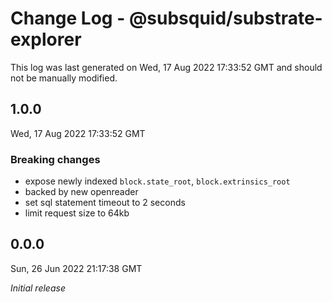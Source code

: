 # Change Log - @subsquid/substrate-explorer

This log was last generated on Wed, 17 Aug 2022 17:33:52 GMT and should not be manually modified.

## 1.0.0
Wed, 17 Aug 2022 17:33:52 GMT

### Breaking changes

- expose newly indexed `block.state_root`, `block.extrinsics_root`
- backed by new openreader
- set sql statement timeout to 2 seconds
- limit request size to 64kb

## 0.0.0
Sun, 26 Jun 2022 21:17:38 GMT

_Initial release_

